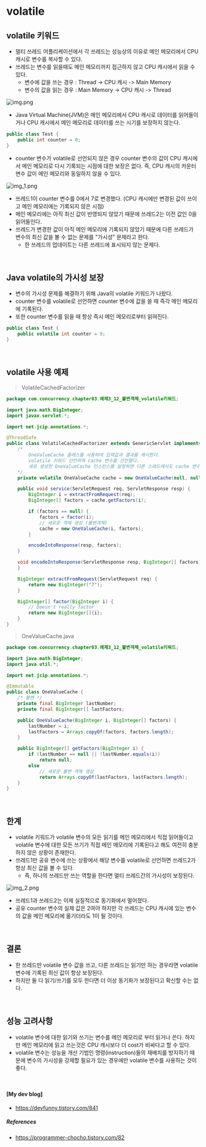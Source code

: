 # volatile

## volatile 키워드
- 멀티 쓰레드 어플리케이션에서 각 쓰레드는 성능상의 이유로 메인 메모리에서 CPU 캐시로 변수를 복사할 수 있다.
- 쓰레드는 변수를 읽을때도 메인 메모리까지 접근하지 않고 CPU 캐시에서 읽을 수 있다.
  - 변수에 값을 쓰는 경우 : Thread -> CPU 캐시 -> Main Memory
  - 변수의 값을 읽는 경우 : Main Memory -> CPU 캐시 -> Thread

![img.png](../image/parallel_006_1.png)

- Java Virtual Machine(JVM)은 메인 메모리에서 CPU 캐시로 데이터를 읽어들이거나 CPU 캐시에서 메인 메모리로 데이터를 쓰는 시기를 보장하지 않는다.
```java
public class Test {
    public int counter = 0;
}
```
- counter 변수가 volatile로 선언되지 않은 경우 counter 변수의 값이 CPU 캐시에서 메인 메모리로 다시 기록되는 시점에 대한 보장은 없다. 즉, CPU 캐시의 카운터 변수 값이 메인 메모리와 동일하지 않을 수 있다.

![img_1.png](../image/parallel_006_2.png)

- 쓰레드1이 counter 변수를 0에서 7로 변경했다. (CPU 캐시에만 변경된 값이 쓰이고 메인 메모리에는 기록되지 않은 시점)
- 메인 메모리에는 아직 최신 값이 반영되지 않았기 때문에 쓰레드2는 이전 값인 0을 읽어들인다.
- 쓰레드가 변경한 값이 아직 메인 메모리에 기록되지 않았기 때문에 다른 쓰레드가 변수의 최신 값을 볼 수 없는 문제를 "가시성" 문제라고 한다. 
  - 한 쓰레드의 업데이트는 다른 쓰레드에 표시되지 않는 문제다.

<br/>

## Java volatile의 가시성 보장

- 변수의 가시성 문제를 해결하기 위해 Java의 volatile 키워드가 나왔다. 
- counter 변수를 volatile로 선언하면 counter 변수에 값을 쓸 때 즉각 메인 메모리에 기록된다. 
- 또한 counter 변수를 읽을 때 항상 즉시 메인 메모리로부터 읽혀진다.

```java
public class Test {
    public volatile int counter = 0;
}
```

<br/>

## volatile 사용 예제

> VolatileCachedFactorizer
```java
package com.concurrency.chapter03.예제3_12_불변객체_volatile키워드;

import java.math.BigInteger;
import javax.servlet.*;

import net.jcip.annotations.*;

@ThreadSafe
public class VolatileCachedFactorizer extends GenericServlet implements Servlet {
    /*
        OneValueCache 클래스를 사용하여 입력값과 결과를 캐시한다.
        volatile 키워드 선언하여 cache 변수를 선언했다.
        새로 생성한 OneValueCache 인스턴스를 설정하면 다른 스레드에서도 cache 변수에 설정된 새로운 값을 즉시 사용할 수 있다.
    */
    private volatile OneValueCache cache = new OneValueCache(null, null);

    public void service(ServletRequest req, ServletResponse resp) {
        BigInteger i = extractFromRequest(req);
        BigInteger[] factors = cache.getFactors(i);

        if (factors == null) {
            factors = factor(i);
            // 새로운 객체 생성 (불변객체)
            cache = new OneValueCache(i, factors);
        }

        encodeIntoResponse(resp, factors);
    }

    void encodeIntoResponse(ServletResponse resp, BigInteger[] factors) {
    }

    BigInteger extractFromRequest(ServletRequest req) {
        return new BigInteger("7");
    }

    BigInteger[] factor(BigInteger i) {
        // Doesn't really factor
        return new BigInteger[]{i};
    }
}
```

> OneValueCache.java
```java
package com.concurrency.chapter03.예제3_12_불변객체_volatile키워드;

import java.math.BigInteger;
import java.util.*;

import net.jcip.annotations.*;

@Immutable
public class OneValueCache {
    /* 불변 */
    private final BigInteger lastNumber;
    private final BigInteger[] lastFactors;

    public OneValueCache(BigInteger i, BigInteger[] factors) {
        lastNumber = i;
        lastFactors = Arrays.copyOf(factors, factors.length);
    }

    public BigInteger[] getFactors(BigInteger i) {
        if (lastNumber == null || !lastNumber.equals(i))
            return null;
        else
            // 새로운 불변 객체 생성
            return Arrays.copyOf(lastFactors, lastFactors.length);
    }
}
```

<br/>

## 한계 

- volatile 키워드가 volatile 변수의 모든 읽기를 메인 메모리에서 직접 읽어들이고 volatile 변수에 대한 모든 쓰기가 직접 메인 메모리에 기록된다고 해도 여전히 충분하지 않은 상황이 존재한다.
- 쓰레드1만 공유 변수에 쓰는 상황에서 해당 변수를 volatile로 선언하면 쓰레드2가 항상 최신 값을 볼 수 있다.
  - 즉, 하나의 쓰레드만 쓰는 역할을 한다면 멀티 쓰레드간의 가시성이 보장된다.

![img_2.png](../image/parallel_006_3.png)

- 쓰레드1과 쓰레드2는 이제 실질적으로 동기화에서 멀어졌다. 
- 공유 counter 변수의 실제 값은 2여야 하지만 각 쓰레드는 CPU 캐시에 있는 변수의 값을 메인 메모리에 옮기더라도 1이 될 것이다.

<br/>

## 결론

- 한 쓰레드만 volatile 변수 값을 쓰고, 다른 쓰레드는 읽기만 하는 경우라면 volatile 변수에 기록된 최신 값이 항상 보장된다. 
- 하지만 둘 다 읽기/쓰기를 모두 한다면 더 이상 동기화가 보장된다고 확신할 수는 없다.

<br/>

## 성능 고려사항

- volatile 변수에 대한 읽기와 쓰기는 변수를 메인 메모리로 부터 읽거나 쓴다. 하지만 메인 메모리에 읽고 쓰는것은 CPU 캐시보다 더 cost가 비싸다고 할 수 있다.
- volatile 변수는 성능을 개선 기법인 명령(instruction)들의 재배치를 방지하기 때문에 변수의 가시성을 강제할 필요가 있는 경우에만 volatile 변수를 사용하는 것이 좋다.

<br/>

#### [My dev blog]
- https://devfunny.tistory.com/841

##### References
- https://programmer-chocho.tistory.com/82

